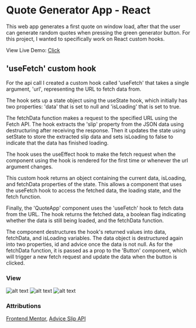 # Quote Generator App - React
This web app generates a first quote on window load, after that the user can generate random quotes when pressing the green generator button. For this project, I wanted to specifically work on React custom hooks.

View Live Demo: [Click](https://jarolthecoder.github.io/QuoteApp/)

## 'useFetch' custom hook
For the api call I created a custom hook called 'useFetch' that takes a single argument, 'url', representing the URL to fetch data from.

The hook sets up a state object using the useState hook, which initially has two properties: 'data' that is set to null and 'isLoading' that is set to true.

The fetchData function makes a request to the specified URL using the Fetch API. The hook extracts the 'slip' property from the JSON data using destructuring after receiving the response. Then it updates the state using setState to store the extracted slip data and sets isLoading to false to indicate that the data has finished loading.

The hook uses the useEffect hook to make the fetch request when the component using the hook is rendered for the first time or whenever the url argument changes.

This custom hook returns an object containing the current data, isLoading, and fetchData properties of the state. This allows a component that uses the useFetch hook to access the fetched data, the loading state, and the fetch function.

Finally, the 'QuoteApp' component uses the 'useFetch' hook to fetch data from the [](https://api.adviceslip.com/advice) URL. The hook returns the fetched data, a boolean flag indicating whether the data is still being loaded, and the fetchData function.

The component destructures the hook's returned values into data, fetchData, and isLoading variables. The data object is destructured again into two properties, id and advice once the data is not null. As for the fetchData function, it is passed as a prop to the 'Button' component, which will trigger a new fetch request and update the data when the button is clicked.

### View
![alt text](../main/src/assets/design/jarolthecoder.github.io_QuoteApp_desktop?raw=true)
![alt text](./src/assets/design/jarolthecoder.github.io_QuoteApp_active?raw=true)
![alt text](./src/assets/design/jarolthecoder.github.io_QuoteApp_mobile?raw=true)

### Attributions 
[Frontend Mentor](https://www.frontendmentor.io), [Advice Slip API](https://api.adviceslip.com/)